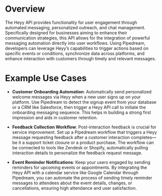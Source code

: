 # Overview

The Heyy API provides functionality for user engagement through automated messaging, personalized outreach, and chat management. Specifically designed for businesses aiming to enhance their communication strategies, this API allows for the integration of powerful messaging automation directly into user workflows. Using Pipedream, developers can leverage Heyy’s capabilities to trigger actions based on specific events or conditions, synchronize data across platforms, and enhance interaction with customers through timely and relevant messages.

# Example Use Cases

- **Customer Onboarding Automation**: Automatically send personalized welcome messages via Heyy when a new user signs up on your platform. Use Pipedream to detect the signup event from your database or a CRM like Salesforce, then trigger a Heyy API call to initiate the onboarding messaging sequence. This helps in building a strong first impression and aids in customer retention.

- **Feedback Collection Workflow**: Post-interaction feedback is crucial for service improvement. Set up a Pipedream workflow that triggers a Heyy message requesting feedback after a customer interaction completes—be it a support ticket closure or a product purchase. The workflow can be connected to tools like Zendesk or Shopify, automatically pulling interaction details to personalize the feedback request message.

- **Event Reminder Notifications**: Keep your users engaged by sending reminders for upcoming events or appointments. By integrating the Heyy API with a calendar service like Google Calendar through Pipedream, you can automate the process of sending timely reminder messages to attendees about the event details, changes, or cancellations, ensuring high attendance and user satisfaction.
